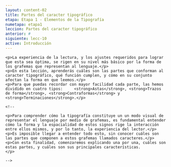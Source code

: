 ```yaml
---
layout: content-02
title: Partes del caracter tipográfico
etapa: Etapa 1 - Elementos de la Tipografía
numetapa: etapa1
leccion: Partes del caracter tipográfico
anterior: #
siguiente: lecc-10
active: Introducción
---
```


<div class="col-md-4 extracto">


	
</div>

<div class="col-md-8">

	<p>La experiencia de la lectura, y los ajustes requeridos para lograr que esta sea óptima, se rigen en su nivel más básico por la forma de los grafemas que representan al lenguaje.</p>
	<p>En esta lección, aprenderás cuáles son las partes que conforman al caracter tipográfico, qué función cumplen, y cómo en su conjunto afectan la forma en que leemos.</p>
	<p>Para que puedas recordar con mayor facilidad cada parte, las hemos dividido en cuatro tipos: 	<strong>Astas</strong>, <strong>Trazos de forma</strong>, <strong>Contraformas</strong> y <strong>Terminaciones</strong>.</p>

	<!--

	<p>Para comprender cómo la tipografía constituye un un modo visual de representar el lenguaje por medio de grafemas, es fundamental entender cómo la forma y la espacialidad de estos signos rige la interacción entre ellos mismos, y por lo tanto, la experiencia del lector.</p>
	<p>Es imposible llegar a entender todo esto, sin conocer cuáles son las partes que componen a estos grafemas llamados caracteres.</p>
	<p>Con esta finalidad, comenzaremos explicando una por una, cuáles son estas partes, y cuáles son sus principales características.
	</p>
	
	-->
</div>
